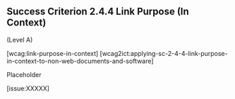 ## Success Criterion 2.4.4 Link Purpose (In Context)

(Level A)

[wcag:link-purpose-in-context]
[wcag2ict:applying-sc-2-4-4-link-purpose-in-context-to-non-web-documents-and-software]

Placeholder

[issue:XXXXX]
